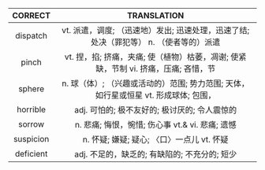 | CORRECT | TRANSLATION |
|:-------:|:-----------:|
|dispatch|vt. 派遣，调度; （迅速地）发出; 迅速处理，迅速了结; 处决（罪犯等） n. （使者等的）派遣|
|pinch|vt. 捏，掐; 挤痛，夹痛; 使（植物）枯萎，凋谢; 使紧缺，节制 vi. 挤痛，压痛; 吝惜，节|
|sphere|n. 球（体）; （兴趣或活动的）范围; 势力范围; 天体，如行星或恒星 vt. 形成球体; 包围，|
|horrible|adj. 可怕的; 极不友好的; 极讨厌的; 令人震惊的|
|sorrow|n. 悲痛; 悔恨，惋惜; 伤心事 vt.& vi. 悲痛; 遗憾|
|suspicion|n. 怀疑; 嫌疑; 疑心; 〈口〉一点儿 vt. 怀疑|
|deficient|adj. 不足的，缺乏的; 有缺陷的; 不充分的; 短少|
